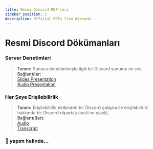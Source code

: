 ```yaml
---
title: Resmi Discord PDF'leri
sidebar_position: 5
description: Official PDFs from discord.
---
```

# Resmi Discord Dökümanları

### **Server Denetimleri**

> **Tanım:** Sunucu denetimleriyle ilgili bir Discord sunumu ve ses.  <br/>
**Bağlantılar:** <br/>
[Slides Presentation](https://docs.google.com/presentation/d/18QQyl0WhTOdYt0F0mBPQf2AusBPF7HqP8e39zjEwKsc/edit#slide=id.g130c86c984d_0_12)  <br/>
[Audio Presentation](https://cdn.discordapp.com/attachments/960960145800704030/982392876254232667/DAC_AuditingYourServer_ExperimentalContent.mp3)

### **Her Şeye Erişilebilirlik**
> **Tanım:** Erişilebilirlik ekibinden bir Discord çalışanı ile erişilebilirlik hakkında bir Discord röportajı (sesli ve yazılı). <br/>
**Bağlantı(lar):** <br/>
[Audio](https://dis.gd/RadioDiscord_Accessibility )  <br/>
[Transcript](https://dis.gd/RadioDiscordAccessibilityTranscript)

### 🚧 yapım halinde...
